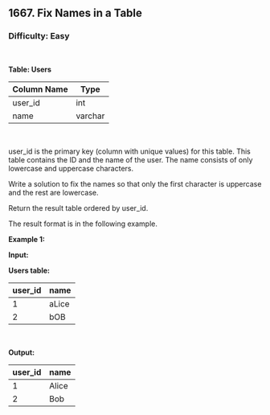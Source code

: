 ## 1667. Fix Names in a Table
### Difficulty: Easy

<br>



**Table: Users**

| Column Name    | Type    |
|----------------|---------|
| user_id        | int     |
| name           | varchar |
<br>

user_id is the primary key (column with unique values) for this table.
This table contains the ID and the name of the user. The name consists of only lowercase and uppercase characters.




Write a solution to fix the names so that only the first character is uppercase and the rest are lowercase.

Return the result table ordered by user_id.

The result format is in the following example.


**Example 1:**

**Input:** 


**Users table:**


| user_id | name  |
|---------|-------|
| 1       | aLice |
| 2       | bOB   |
<br>

**Output:** 


| user_id | name  |
|---------|-------|
| 1       | Alice |
| 2       | Bob   |
<br>



